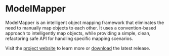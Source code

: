 # ModelMapper

ModelMapper is an intelligent object mapping framework that eliminates the need to manually map objects to each other. It uses a convention-based approach to intelligently map objects, while providing a simple, clean, refactoring safe API for handling specific mapping scenarios.

Visit the [project website](http://modelmapper.org) to learn more or [download](https://github.com/jhalterman/modelmapper/downloads) the latest release.
